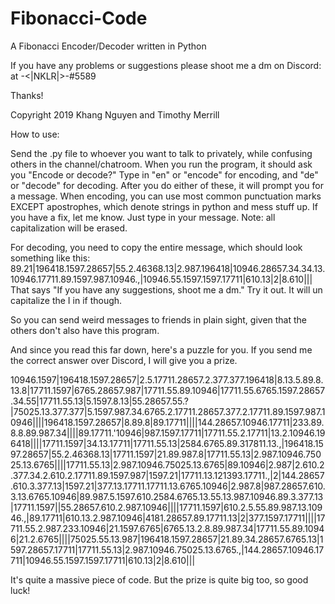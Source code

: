 # Fibonacci-Code
A Fibonacci Encoder/Decoder written in Python

If you have any problems or suggestions please shoot me a dm on Discord:
at -<|NKLR|>-#5589

Thanks!

Copyright 2019 Khang Nguyen and Timothy Merrill


How to use:

Send the .py file to whoever you want to talk to privately, while confusing others in the channel/chatroom. When you run the program, it should ask you "Encode or decode?" Type in "en" or "encode" for encoding, and "de" or "decode" for decoding. After you do either of these, it will prompt you for a message. When encoding, you can use most common punctuation marks EXCEPT apostrophes, which denote strings in python and mess stuff up. If you have a fix, let me know. Just type in your message. Note: all capitalization will be erased. 

For decoding, you need to copy the entire message, which should look something like this: 89.21|196418.1597.28657|55.2.46368.13|2.987.196418|10946.28657.34.34.13.10946.17711.89.1597.987.10946.,|10946.55.1597.1597.17711|610.13|2|8.610|||
That says "If you have any suggestions, shoot me a dm." Try it out. It will un capitalize the I in if though. 

So you can send weird messages to friends in plain sight, given that the others don't also have this program. 

And since you read this far down, here's a puzzle for you. If you send me the correct answer over Discord, I will give you a prize.

10946.1597|196418.1597.28657|2.5.17711.28657.2.377.377.196418|8.13.5.89.8.13.8|17711.1597|6765.28657.987|17711.55.89.10946|17711.55.6765.1597.28657.34.55|17711.55.13|5.1597.8.13|55.28657.55.?|75025.13.377.377|5.1597.987.34.6765.2.17711.28657.377.2.17711.89.1597.987.10946||||196418.1597.28657|8.89.8|89.17711||||144.28657.10946.17711|233.89.8.8.89.987.34||||89.17711.'10946|987.1597.17711|17711.55.2.17711|13.2.10946.196418||||17711.1597|34.13.17711|17711.55.13|2584.6765.89.317811.13.,|196418.1597.28657|55.2.46368.13|17711.1597|21.89.987.8|17711.55.13|2.987.10946.75025.13.6765||||17711.55.13|2.987.10946.75025.13.6765|89.10946|2.987|2.610.2.377.34.2.610.2.17711.89.1597.987|1597.21|17711.13.121393.17711.,|2|144.28657.610.3.377.13|1597.21|377.13.17711.17711.13.6765.10946|2.987.8|987.28657.610.3.13.6765.10946|89.987.5.1597.610.2584.6765.13.55.13.987.10946.89.3.377.13|17711.1597||55.28657.610.2.987.10946||||17711.1597|610.2.5.55.89.987.13.10946.,|89.17711|610.13.2.987.10946|4181.28657.89.17711.13|2|377.1597.17711||||17711.55.2.987.233.10946|21.1597.6765|6765.13.2.8.89.987.34|17711.55.89.10946|21.2.6765||||75025.55.13.987|196418.1597.28657|21.89.34.28657.6765.13|1597.28657.17711|17711.55.13|2.987.10946.75025.13.6765.,|144.28657.10946.17711|10946.55.1597.1597.17711|610.13|2|8.610|||

It's quite a massive piece of code. But the prize is quite big too, so good luck!
